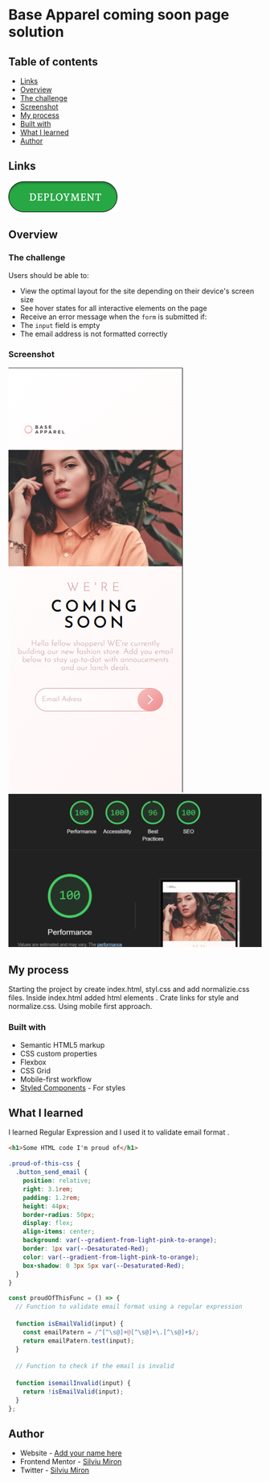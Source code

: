 # Base Apparel coming soon page solution

## Table of contents

- [Links](#links)
- [Overview](#overview)
- [The challenge](#the-challenge)
- [Screenshot](#screenshot)
- [My process](#my-process)
- [Built with](#built-with)
- [What I learned](#what-i-learned)
- [Author](#author)

## Links
[![DEPLOYMENT](https://github.com/Miron-Silviu/Guess-my-Number/blob/main/images/Frame%201.png)](https://miron-silviu.github.io/base-appeal/)

## Overview

### The challenge

Users should be able to:

- View the optimal layout for the site depending on their device's screen size
- See hover states for all interactive elements on the page
- Receive an error message when the `form` is submitted if:
- The `input` field is empty
- The email address is not formatted correctly



### Screenshot

![mobile-design](image.png)
![Lighthouse](image-1.png)

## My process

Starting the project by create index.html, styl.css and add normalizie.css files.
Inside index.html added html elements . Crate links for style and normalize.css.
Using mobile first approach.

### Built with

- Semantic HTML5 markup
- CSS custom properties
- Flexbox
- CSS Grid
- Mobile-first workflow
- [Styled Components](https://styled-components.com/) - For styles

## What I learned

I learned Regular Expression and I used it to validate email format .

```html
<h1>Some HTML code I'm proud of</h1>
```

```css
.proud-of-this-css {
  .button_send_email {
    position: relative;
    right: 3.1rem;
    padding: 1.2rem;
    height: 44px;
    border-radius: 50px;
    display: flex;
    align-items: center;
    background: var(--gradient-from-light-pink-to-orange);
    border: 1px var(--Desaturated-Red);
    color: var(--gradient-from-light-pink-to-orange);
    box-shadow: 0 3px 5px var(--Desaturated-Red);
  }
}
```

```js
const proudOfThisFunc = () => {
  // Function to validate email format using a regular expression

  function isEmailValid(input) {
    const emailPatern = /^[^\s@]+@[^\s@]+\.[^\s@]+$/;
    return emailPatern.test(input);
  }

  // Function to check if the email is invalid

  function isemailInvalid(input) {
    return !isEmailValid(input);
  }
};
```

## Author

- Website - [Add your name here](https://www.your-site.com)
- Frontend Mentor - [Silviu Miron](https://www.frontendmentor.io/home)
- Twitter - [Silviu Miron](https://x.com/silviuumiron)
